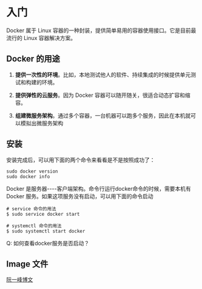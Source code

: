 # 入门

Docker 属于 Linux 容器的一种封装，提供简单易用的容器使用接口。它是目前最流行的 Linux 容器解决方案。


## Docker 的用途

1. **提供一次性的环境**。比如，本地测试他人的软件、持续集成的时候提供单元测试和构建的环境。

2. **提供弹性的云服务**。因为 Docker 容器可以随开随关，很适合动态扩容和缩容。

3. **组建微服务架构**。通过多个容器，一台机器可以跑多个服务，因此在本机就可以模拟出微服务架构



## 安装

安装完成后，可以用下面的两个命令来看看是不是按照成功了：

    sudo docker version
    sudo docker info


Docker 是服务器----客户端架构。命令行运行docker命令的时候，需要本机有 Docker 服务。如果这项服务没有启动，可以用下面的命令启动

    # service 命令的用法
    $ sudo service docker start

    # systemctl 命令的用法
    $ sudo systemctl start docker

Q: 如何查看docker服务是否启动？



## Image 文件




[阮一峰博文](https://www.ruanyifeng.com/blog/2018/02/docker-tutorial.html)




